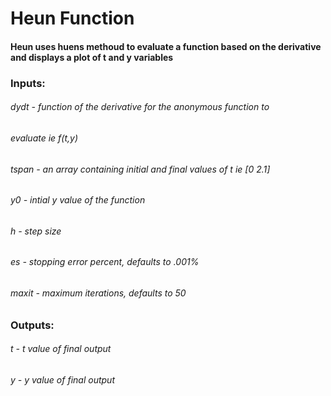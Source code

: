 # Heun Function
#### Heun uses huens methoud to evaluate a function based on the derivative and displays a plot of t and y variables
### Inputs:
###### dydt - function of the derivative for the anonymous function to
###### evaluate ie f(t,y)
###### tspan - an array containing initial and final values of t ie [0 2.1]
###### y0 - intial y value of the function
###### h - step size
###### es - stopping error percent, defaults to .001%
###### maxit - maximum iterations, defaults to 50
### Outputs:
###### t - t value of final output
###### y - y value of final output
